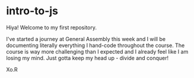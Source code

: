 # intro-to-js

Hiya! Welcome to my first repository. 

I've started a journey at General Assembly this week and I will be documenting literally everything I hand-code throughout the course. The course is way more challenging than I expected and I already feel like I am losing my mind. Just gotta keep my
head up - divide and conquer!  

Xo.R 

